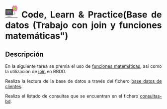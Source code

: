 <div align="justify">

# <img src=../../../../../images/computer.png width="40"> Code, Learn & Practice(Base de datos (Trabajo con join y funciones matemáticas")

## Descripción

En la siguiente tarea se premia el uso de [funciones matemáticas](../../sqlite/funciones-basicas-sql.md), así como la utilización de [join]([../../sqlite/25_join_.md](https://github.com/jpexposito/code-learn/blob/main/primero/bae/unidad-5/sqlite/25_join_.md)) en BBDD.

Realiza la lectura de la base de datos a través del fichero [base datos de clientes](files/base-datos-alumnos.sql).

Realiza el listado de consultas que se encuentran en el fichero [consultas-bd](files/consultas-bbdd.sql).

</div>